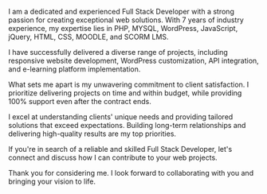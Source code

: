 I am a dedicated and experienced Full Stack Developer with a strong passion for creating exceptional web solutions. With 7 years of industry experience, my expertise lies in PHP, MYSQL, WordPress, JavaScript, jQuery, HTML, CSS, MOODLE, and SCORM LMS.

I have successfully delivered a diverse range of projects, including responsive website development, WordPress customization, API integration, and e-learning platform implementation.

What sets me apart is my unwavering commitment to client satisfaction. I prioritize delivering projects on time and within budget, while providing 100% support even after the contract ends.

I excel at understanding clients' unique needs and providing tailored solutions that exceed expectations. Building long-term relationships and delivering high-quality results are my top priorities.

If you're in search of a reliable and skilled Full Stack Developer, let's connect and discuss how I can contribute to your web projects.

Thank you for considering me. I look forward to collaborating with you and bringing your vision to life.

<!--
**naglaamossleh2016/naglaamossleh2016** is a ✨ _special_ ✨ repository because its `README.md` (this file) appears on your GitHub profile.


-->
